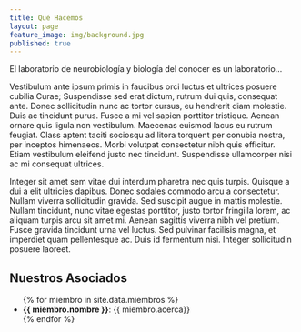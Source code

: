```yaml
---
title: Qué Hacemos
layout: page
feature_image: img/background.jpg
published: true
---
```


El laboratorio de neurobiología y biología del conocer es un laboratorio...

Vestibulum ante ipsum primis in faucibus orci luctus et ultrices posuere cubilia Curae; Suspendisse sed erat dictum, rutrum dui quis, consequat ante. Donec sollicitudin nunc ac tortor cursus, eu hendrerit diam molestie. Duis ac tincidunt purus. Fusce a mi vel sapien porttitor tristique. Aenean ornare quis ligula non vestibulum. Maecenas euismod lacus eu rutrum feugiat. Class aptent taciti sociosqu ad litora torquent per conubia nostra, per inceptos himenaeos. Morbi volutpat consectetur nibh quis efficitur. Etiam vestibulum eleifend justo nec tincidunt. Suspendisse ullamcorper nisi ac mi consequat ultrices.

Integer sit amet sem vitae dui interdum pharetra nec quis turpis. Quisque a dui a elit ultricies dapibus. Donec sodales commodo arcu a consectetur. Nullam viverra sollicitudin gravida. Sed suscipit augue in mattis molestie. Nullam tincidunt, nunc vitae egestas porttitor, justo tortor fringilla lorem, ac aliquam turpis arcu sit amet mi. Aenean sagittis viverra nibh vel pretium. Fusce gravida tincidunt urna vel luctus. Sed pulvinar facilisis magna, et imperdiet quam pellentesque ac. Duis id fermentum nisi. Integer sollicitudin posuere laoreet.

## Nuestros Asociados
<ul>
{% for miembro in site.data.miembros %}
  <li>
      <b>{{ miembro.nombre }}</b>: {{ miembro.acerca}}
  </li>
{% endfor %}
</ul>


